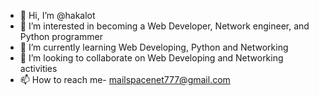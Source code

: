 - 👋 Hi, I’m @hakalot
- 👀 I’m interested in becoming a Web Developer, Network engineer, and Python programmer
- 🌱 I’m currently learning Web Developing, Python and Networking
- 💞️ I’m looking to collaborate on Web Developing and Networking activities
- 📫 How to reach me- mailspacenet777@gmail.com

<!---
hakalot/hakalot is a ✨ special ✨ repository because its `README.md` (this file) appears on your GitHub profile.
You can click the Preview link to take a look at your changes.
--->
